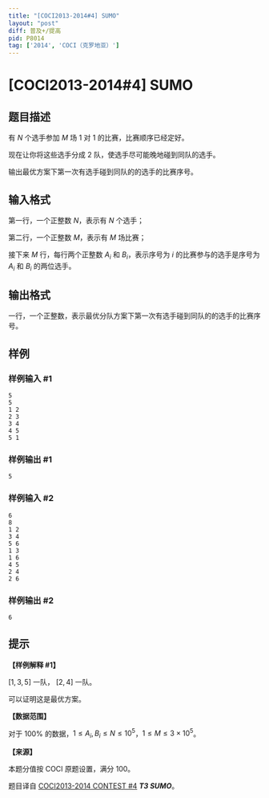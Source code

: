 ```yaml
---
title: "[COCI2013-2014#4] SUMO"
layout: "post"
diff: 普及+/提高
pid: P8014
tag: ['2014', 'COCI（克罗地亚）']
---
```

# [COCI2013-2014#4] SUMO
## 题目描述

有 $N$ 个选手参加 $M$ 场 $1$ 对 $1$ 的比赛，比赛顺序已经定好。

现在让你将这些选手分成 $2$ 队，使选手尽可能晚地碰到同队的选手。

输出最优方案下第一次有选手碰到同队的的选手的比赛序号。
## 输入格式

第一行，一个正整数 $N$，表示有 $N$ 个选手；

第二行，一个正整数 $M$，表示有 $M$ 场比赛；

接下来 $M$ 行，每行两个正整数 $A_i$ 和 $B_i$，表示序号为 $i$ 的比赛参与的选手是序号为 $A_i$ 和 $B_i$ 的两位选手。
## 输出格式

一行，一个正整数，表示最优分队方案下第一次有选手碰到同队的的选手的比赛序号。
## 样例

### 样例输入 #1
```
5
5
1 2
2 3
3 4
4 5
5 1
```
### 样例输出 #1
```
5
```
### 样例输入 #2
```
6
8
1 2
3 4
5 6
1 3
1 6
4 5
2 4
2 6

```
### 样例输出 #2
```
6
```
## 提示

**【样例解释 #1】**

$[1,3,5]$ 一队， $[2,4]$ 一队。

可以证明这是最优方案。

**【数据范围】**

对于 $100\%$ 的数据，$1\le A_i,B_i\le N\le 10^5$，$1\le M\le 3\times 10^5$。

**【来源】**

本题分值按 COCI 原题设置，满分 $100$。

题目译自 [COCI2013-2014 CONTEST #4](https://hsin.hr/coci/archive/2013_2014/contest4_tasks.pdf) _**T3 SUMO**_。
